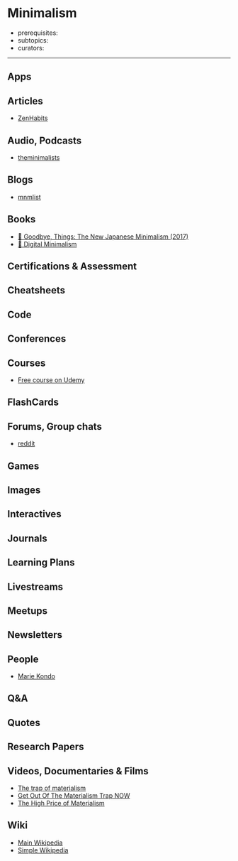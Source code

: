# Minimalism

- prerequisites:
- subtopics:
- curators:

------

## Apps

## Articles

- [ZenHabits](https://zenhabits.net/focus-antidote/)

## Audio, Podcasts

- [theminimalists](https://www.theminimalists.com/podcast/)

## Blogs

- [mnmlist](http://mnmlist.com/archives/)

## Books

- [📕 Goodbye, Things: The New Japanese Minimalism (2017)](https://www.goodreads.com/book/show/30231806-goodbye-things)
- [📕 Digital Minimalism](https://www.goodreads.com/book/show/44160076-digital-minimalism)


## Certifications & Assessment

## Cheatsheets

## Code

## Conferences

## Courses

- [Free course on Udemy](https://www.udemy.com/minimalism-simplicity-freedom/learn/lecture/7353226#overview)

## FlashCards

## Forums, Group chats

- [reddit](https://www.reddit.com/r/minimalism/)

## Games

## Images

## Interactives

## Journals

## Learning Plans

## Livestreams

## Meetups

## Newsletters

## People

- [Marie Kondo](https://en.wikipedia.org/wiki/Marie_Kondo#KonMari_method)

## Q&A

## Quotes

## Research Papers

## Videos, Documentaries & Films

- [The trap of materialism](https://www.youtube.com/watch?v=DtwXryPNciM)
- [Get Out Of The Materialism Trap NOW](https://www.youtube.com/watch?v=Qk1i7UGBz1Q)
- [The High Price of Materialism](https://www.youtube.com/watch?v=oGab38pKscw)

## Wiki

- [Main Wikipedia](https://en.wikipedia.org/wiki/Minimalism)
- [Simple Wikipedia](https://simple.wikipedia.org/wiki/Minimalism)
